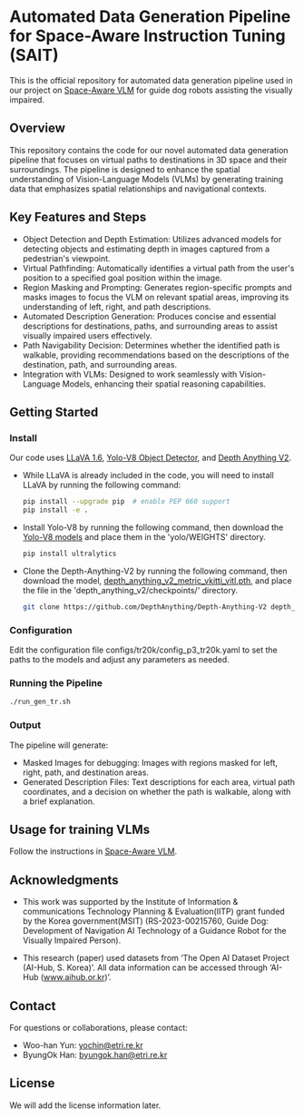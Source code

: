 # Automated Data Generation Pipeline for Space-Aware Instruction Tuning (SAIT)

This is the official repository for automated data generation pipeline used in our project on [Space-Aware VLM](https://github.com/byungokhan/Space-awareVLM) for guide dog robots assisting the visually impaired.

## Overview
This repository contains the code for our novel automated data generation pipeline that focuses on virtual paths to destinations in 3D space and their surroundings. The pipeline is designed to enhance the spatial understanding of Vision-Language Models (VLMs) by generating training data that emphasizes spatial relationships and navigational contexts.

## Key Features and Steps
* Object Detection and Depth Estimation: Utilizes advanced models for detecting objects and estimating depth in images captured from a pedestrian's viewpoint.
* Virtual Pathfinding: Automatically identifies a virtual path from the user's position to a specified goal position within the image.
* Region Masking and Prompting: Generates region-specific prompts and masks images to focus the VLM on relevant spatial areas, improving its understanding of left, right, and path descriptions.
* Automated Description Generation: Produces concise and essential descriptions for destinations, paths, and surrounding areas to assist visually impaired users effectively.
* Path Navigability Decision: Determines whether the identified path is walkable, providing recommendations based on the descriptions of the destination, path, and surrounding areas.
* Integration with VLMs: Designed to work seamlessly with Vision-Language Models, enhancing their spatial reasoning capabilities.

## Getting Started

### Install
Our code uses [LLaVA 1.6](https://github.com/haotian-liu/LLaVA), [Yolo-V8 Object Detector](https://github.com/ultralytics/ultralytics), and [Depth Anything V2](https://github.com/DepthAnything/Depth-Anything-V2/tree/main/metric_depth).

* While LLaVA is already included in the code, you will need to install LLaVA by running the following command:
    ```bash
    pip install --upgrade pip  # enable PEP 660 support
    pip install -e .
    ```
* Install Yolo-V8 by running the following command, then download the [Yolo-V8 models](https://drive.google.com/drive/folders/1DFF6rFE7NYYMgBKvXmN59T1wD3KD05Tb?usp=drive_link) and place them in the 'yolo/WEIGHTS' directory.
    ```bash
    pip install ultralytics
    ```
* Clone the Depth-Anything-V2 by running the following command, then download the model, [depth_anything_v2_metric_vkitti_vitl.pth](https://huggingface.co/depth-anything/Depth-Anything-V2-Metric-VKITTI-Large/resolve/main/depth_anything_v2_metric_vkitti_vitl.pth), and place the file in the 'depth_anything_v2/checkpoints/' directory.
    ```bash
    git clone https://github.com/DepthAnything/Depth-Anything-V2 depth_anything_v2
    ```

### Configuration
Edit the configuration file configs/tr20k/config_p3_tr20k.yaml to set the paths to the models and adjust any parameters as needed.

### Running the Pipeline
```bash
./run_gen_tr.sh
```

### Output
The pipeline will generate:

* Masked Images for debugging: Images with regions masked for left, right, path, and destination areas.
* Generated Description Files: Text descriptions for each area, virtual path coordinates, and a decision on whether the path is walkable, along with a brief explanation.

## Usage for training VLMs
Follow the instructions in [Space-Aware VLM](https://github.com/byungokhan/Space-awareVLM).

## Acknowledgments
* This work was supported by the Institute of Information & communications Technology Planning & Evaluation(IITP) grant funded by the Korea government(MSIT) (RS-2023-00215760, Guide Dog: Development of Navigation AI Technology of a Guidance Robot for the Visually Impaired Person). 

* This research (paper) used datasets from ‘The Open AI Dataset Project (AI-Hub, S. Korea)’. All data information can be accessed through ‘AI-Hub (www.aihub.or.kr)’.

## Contact
For questions or collaborations, please contact:

* Woo-han Yun: yochin@etri.re.kr
* ByungOk Han: byungok.han@etri.re.kr

## License
We will add the license information later.